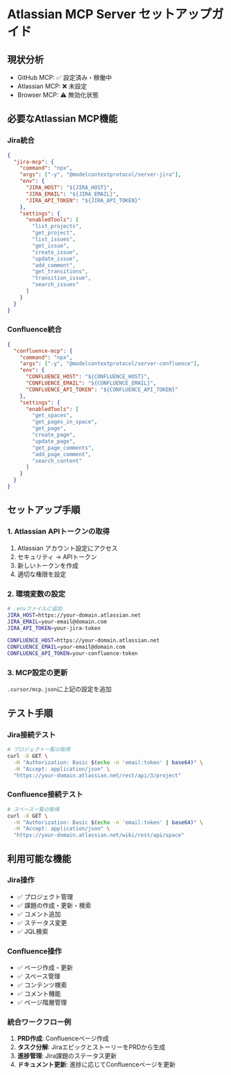 # Atlassian MCP Server セットアップガイド

## 現状分析
- GitHub MCP: ✅ 設定済み・稼働中
- Atlassian MCP: ❌ 未設定
- Browser MCP: ⚠️ 無効化状態

## 必要なAtlassian MCP機能

### Jira統合
```json
{
  "jira-mcp": {
    "command": "npx",
    "args": ["-y", "@modelcontextprotocol/server-jira"],
    "env": {
      "JIRA_HOST": "${JIRA_HOST}",
      "JIRA_EMAIL": "${JIRA_EMAIL}",
      "JIRA_API_TOKEN": "${JIRA_API_TOKEN}"
    },
    "settings": {
      "enabledTools": [
        "list_projects",
        "get_project",
        "list_issues",
        "get_issue",
        "create_issue",
        "update_issue",
        "add_comment",
        "get_transitions",
        "transition_issue",
        "search_issues"
      ]
    }
  }
}
```

### Confluence統合
```json
{
  "confluence-mcp": {
    "command": "npx",
    "args": ["-y", "@modelcontextprotocol/server-confluence"],
    "env": {
      "CONFLUENCE_HOST": "${CONFLUENCE_HOST}",
      "CONFLUENCE_EMAIL": "${CONFLUENCE_EMAIL}",
      "CONFLUENCE_API_TOKEN": "${CONFLUENCE_API_TOKEN}"
    },
    "settings": {
      "enabledTools": [
        "get_spaces",
        "get_pages_in_space",
        "get_page",
        "create_page",
        "update_page",
        "get_page_comments",
        "add_page_comment",
        "search_content"
      ]
    }
  }
}
```

## セットアップ手順

### 1. Atlassian APIトークンの取得
1. Atlassian アカウント設定にアクセス
2. セキュリティ → APIトークン
3. 新しいトークンを作成
4. 適切な権限を設定

### 2. 環境変数の設定
```bash
# .envファイルに追加
JIRA_HOST=https://your-domain.atlassian.net
JIRA_EMAIL=your-email@domain.com
JIRA_API_TOKEN=your-jira-token

CONFLUENCE_HOST=https://your-domain.atlassian.net
CONFLUENCE_EMAIL=your-email@domain.com
CONFLUENCE_API_TOKEN=your-confluence-token
```

### 3. MCP設定の更新
`.cursor/mcp.json`に上記の設定を追加

## テスト手順

### Jira接続テスト
```bash
# プロジェクト一覧の取得
curl -X GET \
  -H "Authorization: Basic $(echo -n 'email:token' | base64)" \
  -H "Accept: application/json" \
  "https://your-domain.atlassian.net/rest/api/3/project"
```

### Confluence接続テスト
```bash
# スペース一覧の取得
curl -X GET \
  -H "Authorization: Basic $(echo -n 'email:token' | base64)" \
  -H "Accept: application/json" \
  "https://your-domain.atlassian.net/wiki/rest/api/space"
```

## 利用可能な機能

### Jira操作
- ✅ プロジェクト管理
- ✅ 課題の作成・更新・検索
- ✅ コメント追加
- ✅ ステータス変更
- ✅ JQL検索

### Confluence操作
- ✅ ページ作成・更新
- ✅ スペース管理
- ✅ コンテンツ検索
- ✅ コメント機能
- ✅ ページ階層管理

### 統合ワークフロー例
1. **PRD作成**: Confluenceページ作成
2. **タスク分解**: JiraエピックとストーリーをPRDから生成
3. **進捗管理**: Jira課題のステータス更新
4. **ドキュメント更新**: 進捗に応じてConfluenceページを更新